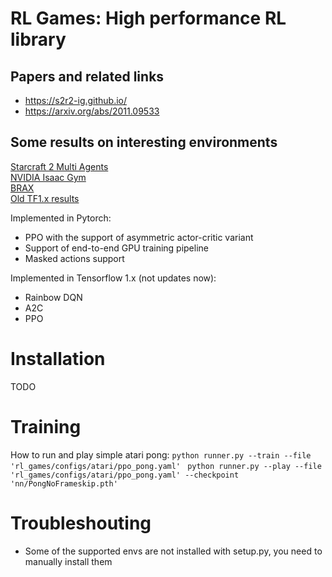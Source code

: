 # RL Games: High performance RL library  

## Papers and related links

* <https://s2r2-ig.github.io/>
* <https://arxiv.org/abs/2011.09533>

## Some results on interesting environments  

[Starcraft 2 Multi Agents](docs/SMAC.md)  
[NVIDIA Isaac Gym](docs/ISAAC_GYM.md)  
[BRAX](docs/BRAX.md)  
[Old TF1.x results](docs/BRAX.md)  

Implemented in Pytorch:

* PPO with the support of asymmetric actor-critic variant
* Support of end-to-end GPU training pipeline
* Masked actions support

 Implemented in Tensorflow 1.x (not updates now):

* Rainbow DQN
* A2C
* PPO

# Installation
TODO

# Training
How to run and play simple atari pong:
```python runner.py --train --file 'rl_games/configs/atari/ppo_pong.yaml' ```
```python runner.py --play --file 'rl_games/configs/atari/ppo_pong.yaml' --checkpoint 'nn/PongNoFrameskip.pth'```  

# Troubleshouting

* Some of the supported envs are not installed with setup.py, you need to manually install them
